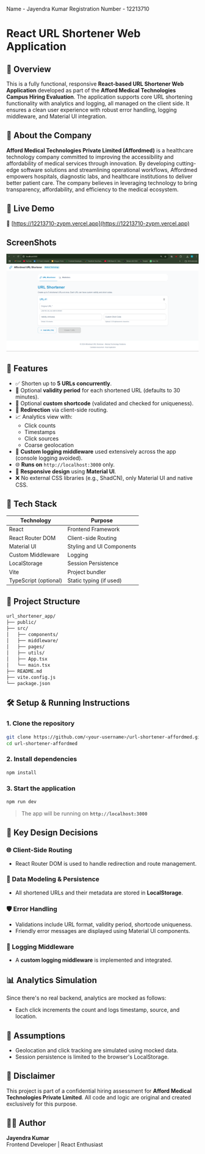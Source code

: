 Name - Jayendra Kumar
Registration Number - 12213710

# React URL Shortener Web Application

## 🧩 Overview

This is a fully functional, responsive **React-based URL Shortener Web Application** developed as part of the **Afford Medical Technologies Campus Hiring Evaluation**. The application supports core URL shortening functionality with analytics and logging, all managed on the client side. It ensures a clean user experience with robust error handling, logging middleware, and Material UI integration.

## 🏢 About the Company

**Afford Medical Technologies Private Limited (Affordmed)** is a healthcare technology company committed to improving the accessibility and affordability of medical services through innovation. By developing cutting-edge software solutions and streamlining operational workflows, Affordmed empowers hospitals, diagnostic labs, and healthcare institutions to deliver better patient care. The company believes in leveraging technology to bring transparency, affordability, and efficiency to the medical ecosystem.

## 📎 Live Demo

🔗 [https://12213710-zypm.vercel.app](https://12213710-zypm.vercel.app)

## ScreenShots

![App Preview](./assests/image.png)

## 🚀 Features

- ✅ Shorten up to **5 URLs concurrently**.
- 🔐 Optional **validity period** for each shortened URL (defaults to 30 minutes).
- 🧾 Optional **custom shortcode** (validated and checked for uniqueness).
- 🔄 **Redirection** via client-side routing.
- 📈 Analytics view with:
  - Click counts
  - Timestamps
  - Click sources
  - Coarse geolocation
- 🧰 **Custom logging middleware** used extensively across the app (console logging avoided).
- 🌐 **Runs on** `http://localhost:3000` only.
- 🧩 **Responsive design** using **Material UI**.
- ❌ No external CSS libraries (e.g., ShadCN), only Material UI and native CSS.

## 🧱 Tech Stack

| Technology | Purpose |
|------------|---------|
| React      | Frontend Framework |
| React Router DOM | Client-side Routing |
| Material UI | Styling and UI Components |
| Custom Middleware | Logging |
| LocalStorage | Session Persistence |
| Vite       | Project bundler |
| TypeScript (optional) | Static typing (if used) |

## 📂 Project Structure

```
url_shortener_app/
├── public/
├── src/
│   ├── components/
│   ├── middleware/
│   ├── pages/
│   ├── utils/
│   ├── App.tsx
│   └── main.tsx
├── README.md
├── vite.config.js
└── package.json
```

## 🛠 Setup & Running Instructions

### 1. Clone the repository

```bash
git clone https://github.com/<your-username>/url-shortener-affordmed.git
cd url-shortener-affordmed
```

### 2. Install dependencies

```bash
npm install
```

### 3. Start the application

```bash
npm run dev
```

> The app will be running on **`http://localhost:3000`**

## 📝 Key Design Decisions

### 🌐 Client-Side Routing
- React Router DOM is used to handle redirection and route management.

### 💾 Data Modeling & Persistence
- All shortened URLs and their metadata are stored in **LocalStorage**.

### 🛡 Error Handling
- Validations include URL format, validity period, shortcode uniqueness.
- Friendly error messages are displayed using Material UI components.

### 🧱 Logging Middleware
- A **custom logging middleware** is implemented and integrated.

## 📊 Analytics Simulation

Since there's no real backend, analytics are mocked as follows:
- Each click increments the count and logs timestamp, source, and location.

## 📌 Assumptions

- Geolocation and click tracking are simulated using mocked data.
- Session persistence is limited to the browser's LocalStorage.

## 📍 Disclaimer

This project is part of a confidential hiring assessment for **Afford Medical Technologies Private Limited**. All code and logic are original and created exclusively for this purpose.

## 👨‍💻 Author

**Jayendra Kumar**  
Frontend Developer | React Enthusiast  
